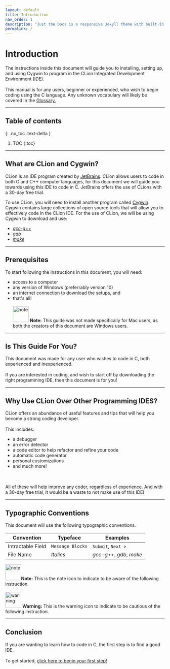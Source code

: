 ```yaml
---
layout: default
title: Introduction
nav_order: 1
description: "Just the Docs is a responsive Jekyll theme with built-in search that is easily customizable and hosted on GitHub Pages."
permalink: /
---
```


# Introduction

The instructions inside this document will guide you to installing, setting up, and using Cygwin to program in the CLion Integrated Development Environment (IDE). 
<br/><br/>
This manual is for any users, beginner or experienced, who wish to begin coding using the C language. Any unknown vocabulary will likely be covered in the [Glossary.](https://go-maun.github.io/Keegan-Lawrance-User-Documentation/docs/index-test/)
<hr>

## Table of contents
{: .no_toc .text-delta }

1. TOC
{:toc}

---

## What are CLion and Cygwin?

CLion is an IDE program created by [JetBrains](https://www.jetbrains.com/). CLion allows users to code in both C and C++ computer languages, for this document we will guide you towards using this IDE to code in C. JetBrains offers the use of CLions with a 30-day free trial.

To use CLion, you will need to install another program called [Cygwin](https://www.cygwin.com/). Cygwin contains large collections of open source tools that will allow you to effectively code in the CLion IDE. For the use of CLion, we will be using Cygwin to download and use:
- [_gcc-g++_](https://go-maun.github.io/Keegan-Lawrance-User-Documentation/docs/index-test/)
- [_gdb_](https://go-maun.github.io/Keegan-Lawrance-User-Documentation/docs/index-test/)
- [_make_](https://go-maun.github.io/Keegan-Lawrance-User-Documentation/docs/index-test/)
<hr>

## Prerequisites
To start following the instructions in this document, you will need: 

- access to a computer
- any version of Windows (preferrably version 10)
- an internet connection to download the setups, and
- that's all!
<br/><br/>
<img src="https://cdn.discordapp.com/attachments/498622698050813962/696144246062841937/download.png" alt="note" width="50"/> **Note:** This guide was not made specifically for Mac users, as both the creators of this document are Windows users.
<hr>

## Is This Guide For You?
This document was made for any user who wishes to code in C, both experienced and inexperienced.
<br/><br/>
If you are interested in coding, and wish to start off by downloading the right programming IDE, then this document is for you!
<hr>

## Why Use CLion Over Other Programming IDES?
CLion offers an abundance of useful features and tips that will help you become a strong coding developer.
<br/><br/>
This includes:
- a debugger
- an error detector
- a code editor to help refactor and refine your code
- automatic code generator
- personal customizations
- and much more!
<br/>
<br/>
All of these will help improve any coder, regardless of experience. And with a 30-day free trial, it would be a waste to not make use of this IDE!
<hr>

## Typographic Conventions
This document will use the following typographic conventions.

| Convention | Typeface | Examples |
| ---------- | -------- | -------- |
| Intractable Field | ``Message Blocks`` | ``Submit``, ``Next >`` |
| File Name | _Italics_ | _gcc-g++_, _gdb_, _make_ |

<img src="https://cdn.discordapp.com/attachments/498622698050813962/696144246062841937/download.png" alt="note" width="50"/>**Note:** This is the note icon to indicate to be aware of the following instruction.
<br/><br/>
<img src="https://cdn.discordapp.com/attachments/498622698050813962/696144248512446525/warning.png" alt="warning" width="50"/> **Warning:** This is the warning icon to indicate to be cautious of the following instruction.

<hr>

## Conclusion
If you are wanting to learn how to code in C, the first step is to find a good IDE.
<br/><br/>To get started, [click here to begin your first step!](https://go-maun.github.io/Keegan-Lawrance-User-Documentation/docs/Cygwin-Setup/)
